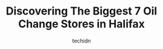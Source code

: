 ---
layout: ampstory
image: https://i0.wp.com/www.auto.or.id/wp-content/uploads/2023/06/speedy-auto-service-halifax-south-0-halifax-1686324209.jpeg?resize=640,853
author: techidn
featured: false
description: Halifax, Nova Scotia, Canada is a haven for Oil Change enthusiasts, boasting an impressive array of 7 top-notch establishments. Whether youre a seasoned connoisseur or simply curious to exp
title: Discovering The Biggest 7 Oil Change Stores in Halifax
cover:
   title: Discovering The Biggest 7 Oil Change Stores in Halifax
   subtitle: AUTO.OR.ID
   background: https://www.auto.or.id/wp-content/uploads/2023/06/speedy-auto-service-halifax-south-0-halifax-1686324209.jpeg

pages: 
 - layout: thirds
   top: <h1>#1 Jiffy Lube</h1>
   bottom: "<p>3/22/2023 4-58pmUpper JSR Lower JDI was very happy with the customer service I got. Efficiency on the job was great. The guys genuinely seemed like they care about the ve</p>"
   background: https://www.auto.or.id/wp-content/uploads/2023/06/speedy-auto-service-halifax-south-1-halifax-1686324211.jpeg
   backgroundblur: true
 - layout: thirds
   top: <h1>#2 Mighty Auto</h1>
   bottom: "<p>6437 Lady Hammond Rd, Halifax, NS B3K 2S4, Canada</p>"
   background: https://www.auto.or.id/wp-content/uploads/2023/06/speedy-auto-service-halifax-south-2-halifax-1686324211.jpeg
   cta:
      link: https://www.auto.or.id/discovering-the-biggest-7-oil-change-stores-in-halifax/
      text: Discovering The Biggest 7 Oil Change Stores in Halifax
 - layout: thirds
   top: <h1>#3 Scotia Tire Service Limited - Bedford</h1>
   bottom: "<p>267 Bedford Hwy, Halifax, NS B3M 2K5, Canada</p>"
   background: https://images.unsplash.com/photo-1641921966132-371cca4de3a1?ixlib=rb-4.0.3&ixid=MnwxMjA3fDB8MHxwaG90by1wYWdlfHx8fGVufDB8fHx8&auto=format&fit=crop&w=640&h=853&q=80
   cta:
      link: https://www.auto.or.id/discovering-the-biggest-7-oil-change-stores-in-halifax/
      text: Discovering The Biggest 7 Oil Change Stores in Halifax
 - layout: thirds
   top: <h1>#4 Halifax Tire & Oil</h1>
   bottom: "<p>519 Herring Cove Rd, Halifax, NS B3R 1X3, Canada</p>"
   background: https://images.unsplash.com/photo-1604755940773-d7d32c4e43e1?ixlib=rb-4.0.3&ixid=MnwxMjA3fDB8MHxwaG90by1wYWdlfHx8fGVufDB8fHx8&auto=format&fit=crop&w=640&h=853&q=80
   cta:
      link: https://www.auto.or.id/discovering-the-biggest-7-oil-change-stores-in-halifax/
      text: Discovering The Biggest 7 Oil Change Stores in Halifax
 - layout: thirds
   top: <h1>#5 Speedy Auto Service Halifax Robie</h1>
   bottom: "<p>2714 Robie St, Halifax, NS B3K 4N8, Canada</p>"
   background: https://images.unsplash.com/photo-1639928845095-b2c86c3cde80?ixlib=rb-4.0.3&ixid=MnwxMjA3fDB8MHxwaG90by1wYWdlfHx8fGVufDB8fHx8&auto=format&fit=crop&w=640&h=853&q=80
   cta:
      link: https://www.auto.or.id/discovering-the-biggest-7-oil-change-stores-in-halifax/
      text: Discovering The Biggest 7 Oil Change Stores in Halifax
 - layout: thirds
   top: <h1>#6 OK Tire</h1>
   bottom: "<p>280 Horseshoe Lake Dr, Halifax, NS B3S 0B7, Canada</p>"
   background: https://images.unsplash.com/photo-1626302592077-206bbcf450ae?ixlib=rb-4.0.3&ixid=MnwxMjA3fDB8MHxwaG90by1wYWdlfHx8fGVufDB8fHx8&auto=format&fit=crop&w=640&h=853&q=80
   cta:
      link: https://www.auto.or.id/discovering-the-biggest-7-oil-change-stores-in-halifax/
      text: Discovering The Biggest 7 Oil Change Stores in Halifax
 - layout: thirds
   top: <h1>#7 Midas</h1>
   bottom: "<p>2662 Robie St, Halifax, NS B3K 4N8, Canada</p>"
   background: https://images.unsplash.com/photo-1586428268816-ca0069c110c5?ixlib=rb-4.0.3&ixid=MnwxMjA3fDB8MHxwaG90by1wYWdlfHx8fGVufDB8fHx8&auto=format&fit=crop&w=640&h=853&q=80
   cta:
      link: https://www.auto.or.id/discovering-the-biggest-7-oil-change-stores-in-halifax/
      text: Discovering The Biggest 7 Oil Change Stores in Halifax
 - layout: thirds
   middle: Continue reading...
   background: https://images.unsplash.com/photo-1604755948429-a463f1d43c45?ixlib=rb-4.0.3&ixid=MnwxMjA3fDB8MHxwaG90by1wYWdlfHx8fGVufDB8fHx8&auto=format&fit=crop&w=640&h=853&q=80
   cta:
      link: https://www.auto.or.id/discovering-the-biggest-7-oil-change-stores-in-halifax/
      text: Discovering The Biggest 7 Oil Change Stores in Halifax

---